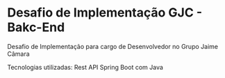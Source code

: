 # Desafio de Implementação GJC - Bakc-End
Desafio de Implementação para cargo de Desenvolvedor no Grupo Jaime Câmara

Tecnologias utilizadas: 
Rest API Spring Boot com Java

